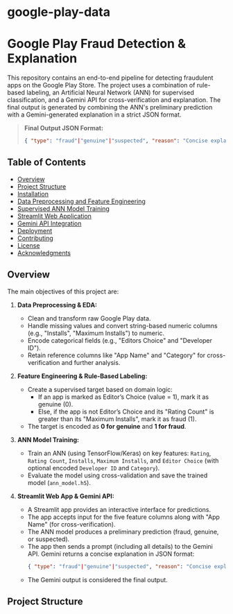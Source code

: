 # google-play-data

# Google Play Fraud Detection & Explanation

This repository contains an end-to-end pipeline for detecting fraudulent apps on the Google Play Store. The project uses a combination of rule-based labeling, an Artificial Neural Network (ANN) for supervised classification, and a Gemini API for cross-verification and explanation. The final output is generated by combining the ANN's preliminary prediction with a Gemini-generated explanation in a strict JSON format.

> **Final Output JSON Format:**  
> ```json
> { "type": "fraud"|"genuine"|"suspected", "reason": "Concise explanation (300 char max)" }
> ```

## Table of Contents

- [Overview](#overview)
- [Project Structure](#project-structure)
- [Installation](#installation)
- [Data Preprocessing and Feature Engineering](#data-preprocessing-and-feature-engineering)
- [Supervised ANN Model Training](#supervised-ann-model-training)
- [Streamlit Web Application](#streamlit-web-application)
- [Gemini API Integration](#gemini-api-integration)
- [Deployment](#deployment)
- [Contributing](#contributing)
- [License](#license)
- [Acknowledgments](#acknowledgments)

## Overview

The main objectives of this project are:

1. **Data Preprocessing & EDA:**  
   - Clean and transform raw Google Play data.
   - Handle missing values and convert string-based numeric columns (e.g., "Installs", "Maximum Installs") to numeric.
   - Encode categorical fields (e.g., "Editors Choice" and "Developer ID").  
   - Retain reference columns like "App Name" and "Category" for cross-verification and further analysis.

2. **Feature Engineering & Rule-Based Labeling:**  
   - Create a supervised target based on domain logic:
     - If an app is marked as Editor’s Choice (value = 1), mark it as genuine (0).
     - Else, if the app is not Editor’s Choice and its "Rating Count" is greater than its "Maximum Installs", mark it as fraud (1).
   - The target is encoded as **0 for genuine** and **1 for fraud**.

3. **ANN Model Training:**  
   - Train an ANN (using TensorFlow/Keras) on key features: `Rating`, `Rating Count`, `Installs`, `Maximum Installs`, and `Editor Choice` (with optional encoded `Developer ID` and `Category`).
   - Evaluate the model using cross-validation and save the trained model (`ann_model.h5`).

4. **Streamlit Web App & Gemini API:**  
   - A Streamlit app provides an interactive interface for predictions.
   - The app accepts input for the five feature columns along with "App Name" (for cross-verification).
   - The ANN model produces a preliminary prediction (fraud, genuine, or suspected).
   - The app then sends a prompt (including all details) to the Gemini API. Gemini returns a concise explanation in JSON format:
     ```json
     { "type": "fraud"|"genuine"|"suspected", "reason": "Concise explanation (300 char max)" }
     ```
   - The Gemini output is considered the final output.

## Project Structure

